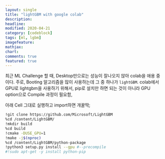 ```yaml
---
layout: single
title: "lightGBM with google colab"
description:
headline:
modified: 2020-04-21
category: [codeblock]
tags: [ml, lgbm]
imagefeature:
mathjax:
chart:
comments: true
featured: true
---
```


최근 ML Challenge 할 때, Desktop만으로는 성능이 잘나오지 않아 colab을 애용 중이다. 
주로, Booting 알고리즘을 많이 사용하는데 그 중 하나가 `lightGBM`. 
colab에서 GPU로 lightgbm을 사용하기 위해서, pip로 설치만 하면 되는 것이 아니라 GPU option으로 Compile 과정이 필요함, 

아래 Cell 그대로 실행하고 import하면 개꿀딱;

```bash
!git clone https://github.com/Microsoft/LightGBM
%cd /content/LightGBM/
!mkdir build
%cd build
!cmake -DUSE_GPU=1
!make -j$(nproc)
%cd /content/LightGBM/python-package
!python3 setup.py install --gpu #--precompile
#!sudo apt-get -y install python-pip
```
